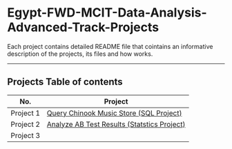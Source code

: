 # Egypt-FWD-MCIT-Data-Analysis-Advanced-Track-Projects

Each project contains detailed README file that cointains an informative description of the projects, its files and how works.

___
## Projects Table of contents

| No.       | Project                                                          | 
| ---       | -------                                                          |
| Project 1 | [Query Chinook Music Store (SQL Project)](https://github.com/Mennatullah-Elsahy/Egypt-FWD-MCIT-Data-Analysis-Advanced-Track-Projects/tree/master/Query-Chinook-Music-Store)  | 
| Project 2 | [Analyze AB Test Results (Statstics Project)](https://github.com/Mennatullah-Elsahy/Egypt-FWD-MCIT-Data-Analysis-Advanced-Track-Projects/tree/master/Analyze-AB-Test-Results)    |
| Project 3 |          |
